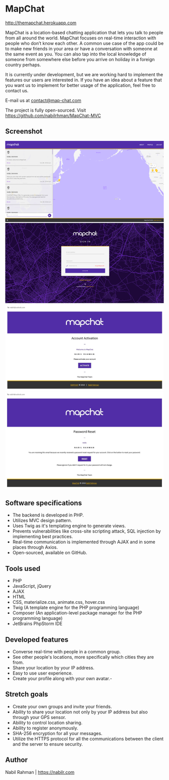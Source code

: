 
# MapChat

http://themapchat.herokuapp.com

MapChat is a location-based chatting application that lets you talk to people from all around the world. MapChat focuses on real-time interaction with people who don’t know each other. A common use case of the app could be to make new friends in your area or have a conversation with someone at the same event as you. You can also tap into the local knowledge of someone from somewhere else before you arrive on holiday in a foreign country perhaps.

It is currently under development, but we are working hard to implement the features our users are interested in. If you have an idea about a feature that you want us to implement for better usage of the application, feel free to contact us.

E-mail us at contact@map-chat.com

The project is fully open-sourced. Visit https://github.com/nabilrhman/MapChat-MVC

## Screenshot

![MapChat App Screenshot](docs/images/mapchat-app.png)
![MapChat Login](docs/images/mapchat-login.png)
![MapChat Activation Email](docs/images/mapchat-activate.jpg)
![MapChat Password Reset Email](docs/images/mapchat-reset.jpg)

## Software specifications

- The backend is developed in PHP.
- Utilizes MVC design pattern.
- Uses Twig as it's templating engine to generate views.
- Prevents vulnerabilities like cross-site scripting attack, SQL injection by implementing best practices.
- Real-time communication is implemented through AJAX and in some places through Axios.
- Open-sourced, available on  GitHub.

## Tools used

-   PHP
-   JavaScript, jQuery
-   AJAX
-   HTML
-   CSS, materialize.css, animate.css, hover.css
-   Twig (A template engine for the PHP programming language)
-   Composer (An application-level package manager for the PHP programming language)
-   JetBrains PhpStorm IDE

## Developed features

-   Converse real-time with people in a common group.
-   See other people's locations, more specifically which cities they are from.
-   Share your location by your IP address.
-   Easy to use user experience.
-   Create your profile along with your own avatar.- 

## Stretch goals

-   Create your own groups and invite your friends.
-   Ability to share your location not only by your IP address but also through your GPS sensor.
-   Ability to control location sharing.
-   Ability to register anonymously.
-   SHA-256 encryption for all your messages.
-   Utilize the HTTPS protocol for all the communications between the client and the server to ensure security.

## Author

Nabil Rahman | 
https://nabilr.com
